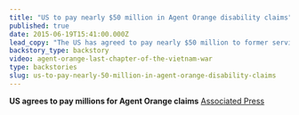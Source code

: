 ```yaml
---
title: "US to pay nearly $50 million in Agent Orange disability claims"
published: true
date: 2015-06-19T15:41:00.000Z
lead_copy: "The US has agreed to pay nearly $50 million to former service members who were exposed to Agent Orange. Watch this to get some context. "
backstory_type: backstory
video: agent-orange-last-chapter-of-the-vietnam-war
type: backstories
slug: us-to-pay-nearly-50-million-in-agent-orange-disability-claims
---
```


**US agrees to pay millions for Agent Orange claims**
[Associated Press](http://www.aol.com/article/2015/06/18/us-agrees-to-pay-millions-for-agent-orange-claims/21198193/?a_dgi)

